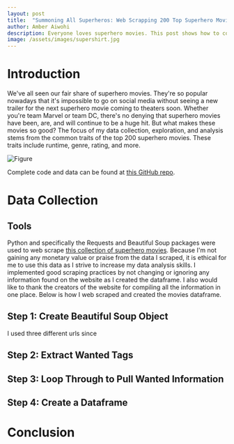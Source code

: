 ```yaml
---
layout: post
title:  "Summoning All Superheros: Web Scrapping 200 Top Superhero Movies"
author: Amber Aiwohi
description: Everyone loves superhero movies. This post shows how to collet data about the top 200 superhero movies of all time by web scrapping. 
image: /assets/images/supershirt.jpg
---
```

# Introduction
We've all seen our fair share of superhero movies. They're so popular nowadays that it's impossible to go on social media without seeing a new trailer for the next superhero movie coming to theaters soon. Whether you're team Marvel or team DC, there's no denying that superhero movies have been, are, and will continue to be a huge hit. But what makes these movies so good? The focus of my data collection, exploration, and analysis stems from the common traits of the top 200 superhero movies. These traits include runtime, genre, rating, and more. 

![Figure](https://github.com/AmberAiwohi/my386blog/raw/main/assets/images/supercomic.jpg)

Complete code and data can be found at [this GitHub repo](https://github.com/AmberAiwohi/superheros).

# Data Collection
## Tools
Python and specifically the Requests and Beautiful Soup packages were used to web scrape [this collection of superhero movies](https://www.imdb.com/list/ls074940992/?sort=list_order,asc&st_dt=&mode=detail&page=1). Because I'm not gaining any monetary value or praise from the data I scraped, it is ethical for me to use this data as I strive to increase my data analysis skills. I implemented good scraping practices by not changing or ignoring any information found on the website as I created the dataframe. I also would like to thank the creators of the website for compiling all the information in one place. Below is how I web scraped and created the movies dataframe. 

## Step 1: Create Beautiful Soup Object
I used three different urls since 

## Step 2: Extract Wanted Tags


## Step 3: Loop Through to Pull Wanted Information


## Step 4: Create a Dataframe


# Conclusion

